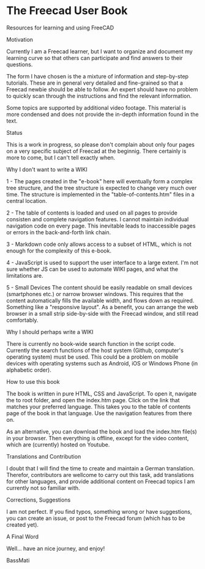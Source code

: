 # The Freecad User Book
Resources for learning and using FreeCAD

Motivation

Currently I am a Freecad learner, but I want to organize and document my learning curve so that others can participate and find answers to their questions.

The form I have chosen is the a mixture of information and step-by-step tutorials. These are in general very detailed and fine-grained so that a Freecad newbie should be able to follow. An expert should have no problem to quickly scan through the instructions and find the relevant information.

Some topics are supported by additional video footage. This material is more condensed and does not provide the in-depth information found in the text.
 

Status

This is a work in progress, so please don't complain about only four pages on a very specific subject of Freecad at the beginnig. There certainly is more to come, but I can't tell exactly when.


Why I don't want to write a WIKI

1 - The pages created in the "e-book" here will eventually form a complex tree structure, and the tree structure is expected to change very much over time. The structure is implemented in the "table-of-contents.htm" files in a central location.

2 - The table of contents is loaded and used on all pages to provide consisten and complete navigation features. I cannot maintain individual navigation code on every page. This inevitable leads to inaccessible pages or errors in the back-and-forth link chain.

3 - Markdown code only allows access to a subset of HTML, which is not enough for the complexity of this e-book.

4 - JavaScript is used to support the user interface to a large extent. I'm not sure whether JS can be used to automate WIKI pages, and what the limitations are.

5 - Small Devices
The content should be easily readable on small devices (smartphones etc.) or narrow browser windows. This requires that the content automatically fills the available width, and flows down as required. Something like a "responsive layout". As a benefit, you can arrange the web browser in a small strip side-by-side with the Freecad window, and still read comfortably.


Why I should perhaps write a WIKI

There is currently no book-wide search function in the script code. Currently the search functions of the host system (Github, computer's operating system) must be used. This could be a problem on mobile devices with operating systems such as Android, iOS or Windows Phone (in alphabetic order).


How to use this book

The book is written in pure HTML, CSS and JavaScript. To open it, navigate the to root folder, and open the index.htm page. Click on the link that matches your preferred language. This takes you to the table of contents page of the book in that language. Use the navigation features from there on.

As an alternative, you can download the book and load the index.htm file(s) in your browser. Then everything is offline, except for the video content, which are (currently) hosted on Youtube.


Translations and Contribution

I doubt that I will find the time to create and maintain a German translation. Therefor, contributors are wellcome to carry out this task, add translations for other languages, and provide additional content on Freecad topics I am currently not so familiar with.


Corrections, Suggestions

I am not perfect. If you find typos, something wrong or have suggestions, you can create an issue, or post to the Freecad forum (which has to be created yet).


A Final Word

Well... have an nice journey, and enjoy!

BassMati
